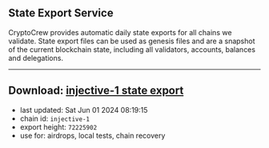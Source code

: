 ## State Export Service
CryptoCrew provides automatic daily state exports for all chains we validate. State export files can be used as genesis files and are a snapshot of the current blockchain state, including all validators, accounts, balances and delegations.

---
**Download: [injective-1 state export](https://dl-eu2.ccvalidators.com/SERVICE/injective/injective-1_export_72225902.json)**
---

- last updated: Sat Jun 01 2024 08:19:15
- chain id: `injective-1`
- export height: `72225902`
- use for: airdrops, local tests, chain recovery

